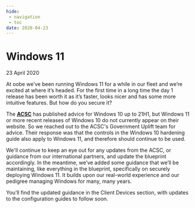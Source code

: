 ```yaml
---
hide:
 - navigation
 - toc
date: 2020-04-23
---
```


# Windows 11

23 April 2020

At oobe we’ve been running Windows 11 for a while in our fleet and we’re excited at where it’s headed. For the first time in a long time the day 1 release has been worth it as it’s faster, looks nicer and has some more intuitive features. But how do you secure it?

The [**ACSC**](https://www.cyber.gov.au) has published advice for Windows 10 up to 21H1, but Windows 11 or more recent releases of Windows 10 do not currently appear on their website. So we reached out to the ACSC's Government Uplift team for advice. Their response was that the controls in the Windows 10 hardening guide also apply to Windows 11, and therefore should continue to be used.

We'll continue to keep an eye out for any updates from the ACSC, or guidance from our international partners, and update the blueprint accordingly. In the meantime, we’ve added some guidance that we’ll be maintaining, like everything in the blueprint, specifically on securely deploying Windows 11. It builds upon our real-world experience and our pedigree managing Windows for many, many years.

You’ll find the updated guidance in the Client Devices section, with updates to the configuration guides to follow soon.